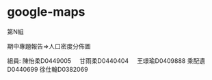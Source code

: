 # google-maps
第N組


期中專題報告=>人口密度分佈圖

組員: 陳怡柔D0449005
      甘雨柔D0440404
      王璟瑜D0409888
      乘配遺D0440699
      徐仕翰D0382069
     
